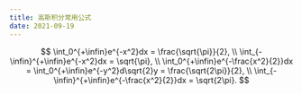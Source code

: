 ```yaml
---
title: 高斯积分常用公式
date: 2021-09-19
---
```



$$
\int_0^{+\infin}e^{-x^2}dx = \frac{\sqrt{\pi}}{2}, \\
\int_{-\infin}^{+\infin}e^{-x^2}dx = \sqrt{\pi}, \\
\int_0^{+\infin}e^{-\frac{x^2}{2}}dx = \int_0^{+\infin}e^{-y^2}d\sqrt{2}y = \frac{\sqrt{2\pi}}{2}, \\
\int_{-\infin}^{+\infin}e^{-\frac{x^2}{2}}dx = \sqrt{2\pi}.
$$




